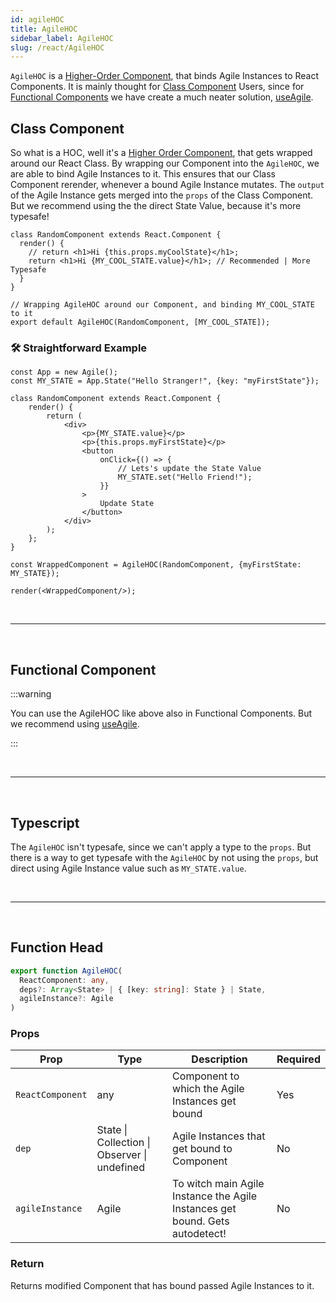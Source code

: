 ```yaml
---
id: agileHOC
title: AgileHOC
sidebar_label: AgileHOC
slug: /react/AgileHOC
---
```


`AgileHOC` is a [Higher-Order Component](https://reactjs.org/docs/higher-order-components.html), that binds Agile Instances to React Components.
It is mainly thought for [Class Component](https://reactjs.org/docs/components-and-props.html) Users,
since for [Functional Components](https://reactjs.org/docs/components-and-props.html) we have create a much neater solution, [useAgile](./useAgile.md).

## Class Component

So what is a HOC, well it's a [Higher Order Component](https://reactjs.org/docs/higher-order-components.html),
that gets wrapped around our React Class. By wrapping our Component into the `AgileHOC`, we are able to bind Agile Instances to it.
This ensures that our Class Component rerender, whenever a bound Agile Instance mutates.
The `output` of the Agile Instance gets merged into the `props` of the Class Component.
But we recommend using the the direct State Value, because it's more typesafe!
```tsx {4,9}
class RandomComponent extends React.Component {
  render() {
    // return <h1>Hi {this.props.myCoolState}</h1>;
    return <h1>Hi {MY_COOL_STATE.value}</h1>; // Recommended | More Typesafe
  }
}

// Wrapping AgileHOC around our Component, and binding MY_COOL_STATE to it
export default AgileHOC(RandomComponent, [MY_COOL_STATE]);
```

### 🛠 Straightforward Example

```tsx live
const App = new Agile();
const MY_STATE = App.State("Hello Stranger!", {key: "myFirstState"});

class RandomComponent extends React.Component {
    render() {
        return (
            <div>
                <p>{MY_STATE.value}</p>
                <p>{this.props.myFirstState}</p>
                <button
                    onClick={() => {
                        // Lets's update the State Value
                        MY_STATE.set("Hello Friend!");
                    }}
                >
                    Update State
                </button>
            </div>
        );
    };
}

const WrappedComponent = AgileHOC(RandomComponent, {myFirstState: MY_STATE});

render(<WrappedComponent/>);
```

<br />

---

<br />

## Functional Component

:::warning

You can use the AgileHOC like above also in Functional Components.
But we recommend using [useAgile](./useAgile).

:::

<br />

---

<br />

## Typescript

The `AgileHOC` isn't typesafe, since we can't apply a type to the `props`.
But there is a way to get typesafe with the `AgileHOC`
by not using the `props`, but direct using Agile Instance value such as `MY_STATE.value`.

<br />

---

<br />

## Function Head

```ts
export function AgileHOC(
  ReactComponent: any,
  deps?: Array<State> | { [key: string]: State } | State,
  agileInstance?: Agile
)
```

### Props

| Prop              | Type                                            | Description                                                                  | Required    |
| ----------------- | ----------------------------------------------- | ---------------------------------------------------------------------------- | ------------|
| `ReactComponent`  | any                                             | Component to which the Agile Instances get bound                             | Yes         |
| `dep`             | State \| Collection \| Observer \| undefined    | Agile Instances that get bound to Component                                  | No          |
| `agileInstance`   | Agile                                           | To witch main Agile Instance the Agile Instances get bound. Gets autodetect! | No          |

### Return

Returns modified Component that has bound passed Agile Instances to it.